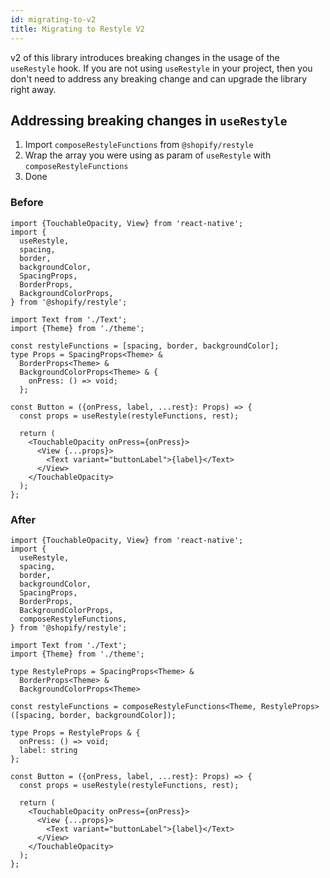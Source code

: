 ```yaml
---
id: migrating-to-v2
title: Migrating to Restyle V2
---
```


v2 of this library introduces breaking changes in the usage of the `useRestyle` hook.
If you are not using `useRestyle` in your project, then you don't need to address any breaking change and can upgrade the library right away.

## Addressing breaking changes in `useRestyle`

1. Import `composeRestyleFunctions` from `@shopify/restyle`
2. Wrap the array you were using as param of `useRestyle` with `composeRestyleFunctions`
3. Done

### Before

```tsx
import {TouchableOpacity, View} from 'react-native';
import {
  useRestyle,
  spacing,
  border,
  backgroundColor,
  SpacingProps,
  BorderProps,
  BackgroundColorProps,
} from '@shopify/restyle';

import Text from './Text';
import {Theme} from './theme';

const restyleFunctions = [spacing, border, backgroundColor];
type Props = SpacingProps<Theme> &
  BorderProps<Theme> &
  BackgroundColorProps<Theme> & {
    onPress: () => void;
  };

const Button = ({onPress, label, ...rest}: Props) => {
  const props = useRestyle(restyleFunctions, rest);

  return (
    <TouchableOpacity onPress={onPress}>
      <View {...props}>
        <Text variant="buttonLabel">{label}</Text>
      </View>
    </TouchableOpacity>
  );
};
```

### After

```tsx
import {TouchableOpacity, View} from 'react-native';
import {
  useRestyle,
  spacing,
  border,
  backgroundColor,
  SpacingProps,
  BorderProps,
  BackgroundColorProps,
  composeRestyleFunctions,
} from '@shopify/restyle';

import Text from './Text';
import {Theme} from './theme';

type RestyleProps = SpacingProps<Theme> &
  BorderProps<Theme> &
  BackgroundColorProps<Theme>

const restyleFunctions = composeRestyleFunctions<Theme, RestyleProps>([spacing, border, backgroundColor]);

type Props = RestyleProps & {
  onPress: () => void;
  label: string
};

const Button = ({onPress, label, ...rest}: Props) => {
  const props = useRestyle(restyleFunctions, rest);

  return (
    <TouchableOpacity onPress={onPress}>
      <View {...props}>
        <Text variant="buttonLabel">{label}</Text>
      </View>
    </TouchableOpacity>
  );
};
```
